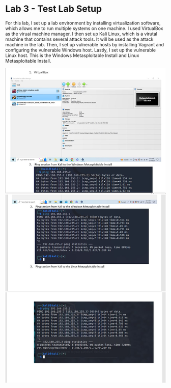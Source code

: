 # Lab 3 - Test Lab Setup

For this lab, I set up a lab environment by installing virtualization software, which allows me to run multiple systems on one machine. I used VirtualBox as the virual machine manager. I then set up Kali Linux, which is a virutal machine that contains several attack tools. It will be used as the attack machine in the lab. Then, I set up vulnerable hosts by installing Vagrant and configuring the vulnerable Windows host. Lastly, I set up the vulnerable Linux host. This is the Windows Metasploitable Install and Linux Metasploitable Install.

![Image1](Images/3.1.JPG)
![Image2](Images/3.2.JPG)
![Image3](images/3.3.JPG)

